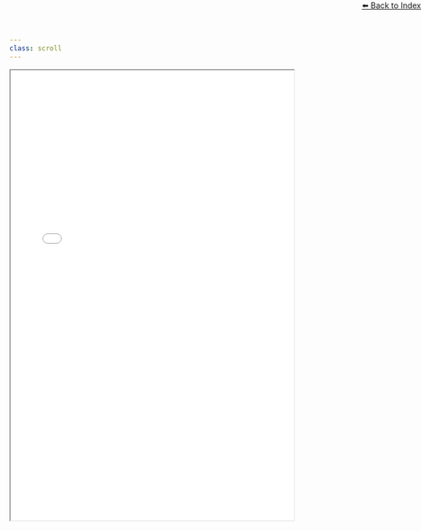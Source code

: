 ```yaml
---
class: scroll
---
```


<div style="text-align: right; position: absolute; top: 0; right: 0;">
<a href="/1">⬅️ Back to Index</a>
</div>

<div class="flex justify-center">
  <iframe src="/media/one-pager.pdf" width="100%" height="800px"></iframe>
</div>